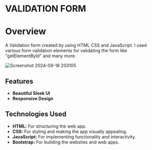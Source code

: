 # VALIDATION FORM
# Overview
A Validation form created by using HTML CSS and JavaScript. I used various  form validation elements for validating the form like "getElementById" and many more.

![Screenshot 2024-09-18 203105](https://github.com/user-attachments/assets/074de420-4bfd-4ae9-8580-1705eaa0e621)


## Features

- **Beautiful Sleek UI** 
- **Responsive Design** 


## Technologies Used

- **HTML:** For structuring the web app.
- **CSS:** For styling and making the app visually appealing.
- **JavaScript:** For implementing functionality and interactivity.
- **Bootstrap:** For building the websites and web apps.

